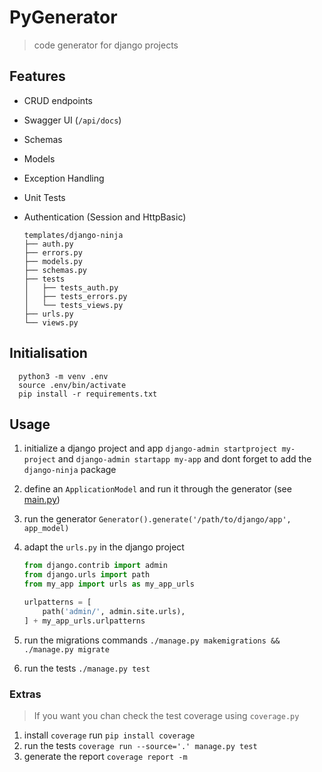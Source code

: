 # PyGenerator
> code generator for django projects

## Features
- CRUD endpoints
- Swagger UI (`/api/docs`)
- Schemas
- Models
- Exception Handling
- Unit Tests
- Authentication (Session and HttpBasic)  

      
      templates/django-ninja
      ├── auth.py
      ├── errors.py
      ├── models.py
      ├── schemas.py
      ├── tests
      │   ├── tests_auth.py
      │   ├── tests_errors.py
      │   └── tests_views.py
      ├── urls.py
      └── views.py

## Initialisation

      python3 -m venv .env
      source .env/bin/activate
      pip install -r requirements.txt

## Usage
1. initialize a django project and app `django-admin startproject my-project` and `django-admin startapp my-app` and dont forget to add the `django-ninja` package
2. define an `ApplicationModel` and run it through the generator (see [main.py](/main.py))
3. run the generator `Generator().generate('/path/to/django/app', app_model)`
4. adapt the `urls.py` in the django project  

    ```python    
    from django.contrib import admin
    from django.urls import path
    from my_app import urls as my_app_urls

    urlpatterns = [
        path('admin/', admin.site.urls),
    ] + my_app_urls.urlpatterns
    ```
5. run the migrations commands `./manage.py makemigrations && ./manage.py migrate`
6. run the tests `./manage.py test`

### Extras
> If you want you chan check the test coverage using `coverage.py`
1. install `coverage` run `pip install coverage`
2. run the tests `coverage run --source='.' manage.py test`
3. generate the report `coverage report -m`